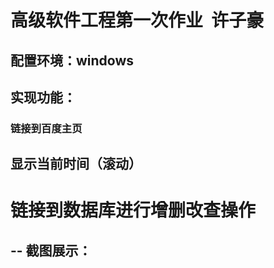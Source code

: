 高级软件工程第一次作业  许子豪
==
配置环境：windows
--
实现功能：
--
### 链接到百度主页
## 显示当前时间（滚动）
# 链接到数据库进行增删改查操作
--
截图展示：
--

